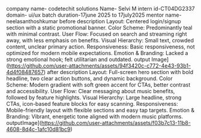 company name- codetechit solutions
Name- Selvi M intern
id-CT04DG2337
domain- ui/ux 
batch duration-17june 2025 to 17july2025
mentor name- neelasanthoshkumar 
before description Layout:
      Centered login/signup section with a static promotional banner.
Color Scheme: Predominantly teal with minimal contrast.
User Flow: Focused on search and streaming right away, with less emphasis on benefits.
Visual Hierarchy: Small text, crowded content, unclear primary action.
Responsiveness: Basic responsiveness, not optimized for modern mobile expectations.
Emotion & Branding: Lacked a strong emotional hook; felt utilitarian and outdated.
output
Image](https://github.com/user-attachments/assets/94f3420c-c772-4e43-93b1-4d4f08487657)
after description
Layout: Full-screen hero section with bold headline, two clear action buttons, and dynamic background.
Color Scheme: Modern gradient with soft green accent for CTAs, better contrast and accessibility.
User Flow: Clear messaging about music benefits, followed by feature highlights.
Visual Hierarchy: Large headline, strong CTAs, icon-based feature blocks for easy scanning.
Responsiveness: Mobile-friendly layout with flexible sections and easy tap targets.
Emotion & Branding: Vibrant, energetic tone aligned with modern music platforms.
outputImage](https://github.com/user-attachments/assets/f03b7c13-11b8-4608-8d4c-1afc10d81bc9)
